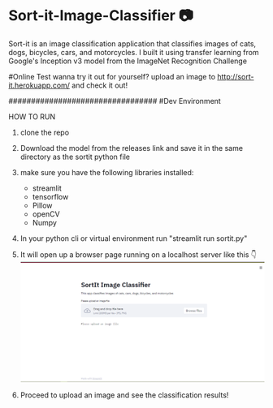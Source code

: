 # Sort-it-Image-Classifier  :camera:
Sort-it is an image classification application that classifies images of cats, dogs, bicycles, cars, and motorcycles. 
I built it using transfer learning from Google's Inception v3 model from the ImageNet Recognition Challenge

#Online Test
wanna try it out for yourself? upload an image to http://sort-it.herokuapp.com/ and check it out!



#################################
#Dev Environment

HOW TO RUN
1. clone the repo


2. Download the model from the releases link and save it in the same directory as the sortit python file


3. make sure you have the following libraries installed:
    * streamlit
    * tensorflow
    * Pillow
    * openCV
    * Numpy


4. In your python cli or virtual environment run "streamlit run sortit.py"


5. It will open up a browser page running on a localhost server like this :point_down:
   ![homepage screenshot](2.png)

6. Proceed to upload an image and see the classification results!

